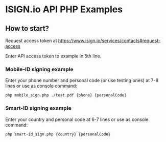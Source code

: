 # ISIGN.io API PHP Examples

## How to start? 

Request access token at https://www.isign.io/services/contacts#request-access

Enter API access token to example in 5th line.

### Mobile-ID signing example
Enter your phone number and personal code (or use testing ones) at 7-8 lines or use as console command:

`php mobile_sign.php ./test.pdf {phone} {personalCode}`

### Smart-ID signing example 

Enter your country and personal code at 6-7 lines or use as console command:

`php smart-id_sign.php {country} {personalCode}`

